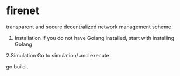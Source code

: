# firenet
transparent and secure decentralized network management scheme

1. Installation
If you do not have Golang installed, start with installing Golang

2.Simulation
Go to simulation/ and execute

go build .
